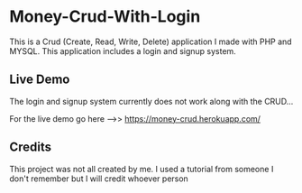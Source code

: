 # Money-Crud-With-Login

This is a Crud (Create, Read, Write, Delete) application I made with PHP and MYSQL. This application includes a login and signup system. 

## Live Demo

The login and signup system currently does not work along with the CRUD...

For the live demo go here -->> https://money-crud.herokuapp.com/

## Credits

This project was not all created by me. I used a tutorial from someone I don't remember but I will credit whoever person
